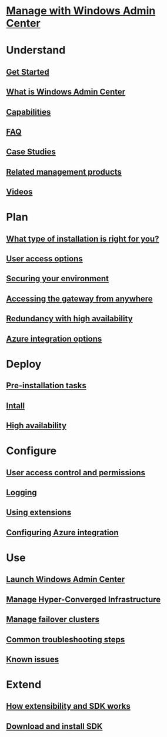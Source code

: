 # [Manage with Windows Admin Center](overview.md)

# Understand
## [Get Started](understand/windows-admin-center.md)
## [What is Windows Admin Center](understand/what-is.md)
## [Capabilities](understand/capabilities.md)
## [FAQ](understand/faq.md)
## [Case Studies](understand/case-studies.md)
## [Related management products](understand/related-management.md)
## [Videos](understand/videos.md)

# Plan
## [What type of installation is right for you?](plan/installation-options.md)
## [User access options](plan/user-access-options.md)
## [Securing your environment](plan/securing.md)
## [Accessing the gateway from anywhere](plan/making-accessible.md)
## [Redundancy with high availability](plan/high-availability.md)
## [Azure integration options](plan/azure-integration.md)

# Deploy
## [Pre-installation tasks](deploy/pre-installation.md)
## [Intall](deploy/install.md)
## [High availability](deploy/high-availability.md)

# Configure
## [User access control and permissions](configure/user-access-control.md)
## [Logging](configure/logging.md)
## [Using extensions](configure/useing-extensions.md)
## [Configuring Azure integration](configure/azure-integration.md)

# Use
## [Launch Windows Admin Center](use/launch.md)
## [Manage Hyper-Converged Infrastructure](use/manage-hyper-converged.md)
## [Manage failover clusters](use/manage-failover-clusters.md)
## [Common troubleshooting steps](use/troubleshooting.md)
## [Known issues](use/known-issues.md)

# Extend
## [How extensibility and SDK works](extend/how-sdk-works.md)
## [Download and install SDK](extende/use-sdk.md)



